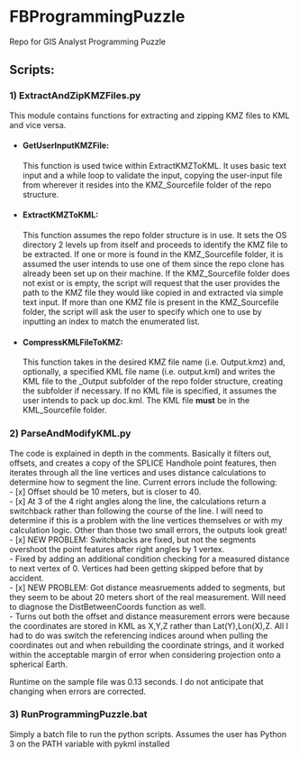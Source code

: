 # FBProgrammingPuzzle
 Repo for GIS Analyst Programming Puzzle

## Scripts:
### 1) ExtractAndZipKMZFiles.py
This module contains functions for extracting and zipping KMZ files to KML and vice versa.
- #### GetUserInputKMZFile: 
    This function is used twice within ExtractKMZToKML. It uses basic text input and a while loop to validate the input, copying the user-input file from wherever it resides into the KMZ_Sourcefile folder of the repo structure.
- #### ExtractKMZToKML: 
    This function assumes the repo folder structure is in use. It sets the OS directory 2 levels up from itself and proceeds to identify the KMZ file to be extracted. If one or more is found in the KMZ_Sourcefile folder, it is assumed the user intends to use one of them since the repo clone has already been set up on their machine. If the KMZ_Sourcefile folder does not exist or is empty, the script will request that the user provides the path to the KMZ file they would like copied in and extracted via simple text input. If more than one KMZ file is present in the KMZ_Sourcefile folder, the script will ask the user to specify which one to use by inputting an index to match the enumerated list. 
- #### CompressKMLFileToKMZ:
    This function takes in the desired KMZ file name (i.e. Output.kmz) and, optionally, a specified KML file name (i.e. output.kml) and writes the KML file to the _Output subfolder of the repo folder structure, creating the subfolder if necessary. If no KML file is specified, it assumes the user intends to pack up doc.kml. The KML file **must** be in the KML_Sourcefile folder.

### 2) ParseAndModifyKML.py
The code is explained in depth in the comments. Basically it filters out, offsets, and creates a copy of the SPLICE Handhole point features, then iterates through all the line vertices and uses distance calculations to determine how to segment the line. Current errors include the following:\
    - [x] Offset should be 10 meters, but is closer to 40.\
    - [x] At 3 of the 4 right angles along the line, the calculations return a switchback rather than following the course of the line. I will need to determine if this is a problem with the line vertices themselves or with my calculation logic. Other than those two small errors, the outputs look great!\
    - [x] NEW PROBLEM: Switchbacks are fixed, but not the segments overshoot the point features after right angles by 1 vertex.\
        - Fixed by adding an additional condition checking for a measured distance to next vertex of 0. Vertices had been getting skipped before that by accident.\
    - [x] NEW PROBLEM: Got distance measruements added to segments, but they seem to be about 20 meters short of the real measurement. Will need to diagnose the DistBetweenCoords function as well.\
    - Turns out both the offset and distance measurement errors were because the coordinates are stored in KML as X,Y,Z rather than Lat(Y),Lon(X),Z. All I had to do was switch the referencing indices around when pulling the coordinates out and when rebuilding the coordinate strings, and it worked within the acceptable margin of error when considering projection onto a spherical Earth.

Runtime on the sample file was 0.13 seconds. I do not anticipate that changing when errors are corrected.

### 3) RunProgrammingPuzzle.bat
Simply a batch file to run the python scripts. Assumes the user has Python 3 on the PATH variable with pykml installed
